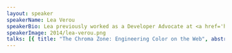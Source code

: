 ```yaml
---
layout: speaker
speakerName: Lea Verou
speakerBio: Lea previously worked as a Developer Advocate at <a href='http://w3.org'>W3C</a> and currently spends her days writing & designing her first book (“CSS Secrets”), published with <a href='http://oreilly.com/'>O’Reilly</a> in 2014.</p><p>She has a long-standing passion for open web standards, which she fulfils by researching new ways to use them, <a href='http://lea.verou.me'>blogging</a>, <a href='http://lea.verou.me/speaking'>speaking</a>, <a href='http://lea.verou.me/writing'>writing</a>, and coding popular open source <a href='http://lea.verou.me/projects/'>projects</a> to help fellow developers.</p><p>She is an Invited Expert in the <a href='http://www.w3.org/Style/CSS/members.en.php3'>CSS Working Group</a>, which architects the language itself. Although she holds a BSc in Computer Science, Lea is one of the few misfits who love code and design equally.
speakerImage: 2014/lea-verou.png
talks: [{ title: "The Chroma Zone: Engineering Color on the Web", abstract: "We use color every day, but how well do we really understand it? More often than not, we are merely scratching the surface of a large and complicated discipline. In this dynamic session, we will scratch a little deeper, and you will be surprised at how deep the colorful rabbit hole goes. How does color work on our screens? What’s the difference between color models and color spaces? Which existing features of CSS Color are we underutilizing? What’s in store for CSS Color level 4?</p><p>This is not a design talk, it’s a technical talk about the inner workings of one of the most important design aspects. Whether you identify as a designer or a developer, you will walk out of this session with a newfound confidence about anything color related.", link: 'https://www.youtube.com/embed/8xjR7QXQKJ0' }]
---
```

